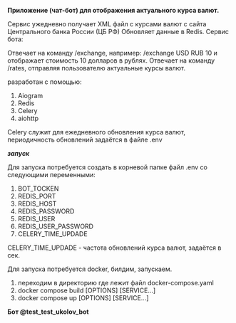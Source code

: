 **Приложение (чат-бот) для отображения актуального курса валют.**

  Сервис ужедневно получает XML файл с курсами валют с сайта Центрального банка России (ЦБ РФ)
Обновляет данные в Redis.
Сервис бота:

Отвечает на команду /exchange, например: /exchange USD RUB 10 и отображает стоимость 10 долларов в рублях.
Отвечает на команду /rates, отправляя пользователю актуальные курсы валют.

разработан с помощью:
1. Aiogram
2. Redis
3. Celery
4. aiohttp

Celery служит для ежедневного обновления курса валют, периодичность обновлений задаётся в файле .env

***запуск***

Для запуска потребуется создать в корневой папке файл .env со следующими переменными: 
1. BOT_TOCKEN
2. REDIS_PORT
3. REDIS_HOST
4. REDIS_PASSWORD
5. REDIS_USER
6. REDIS_USER_PASSWORD
7. CELERY_TIME_UPDADE

CELERY_TIME_UPDADE - частота обновлений курса валют, задаётся в сек.

Для запуска потребуется docker, билдим, запускаем. 
1. переходим в директорию где лежит файл docker-compose.yaml
2. docker compose build [OPTIONS] [SERVICE...]
3. docker compose up [OPTIONS] [SERVICE...]


**Бот @test_test_ukolov_bot**

